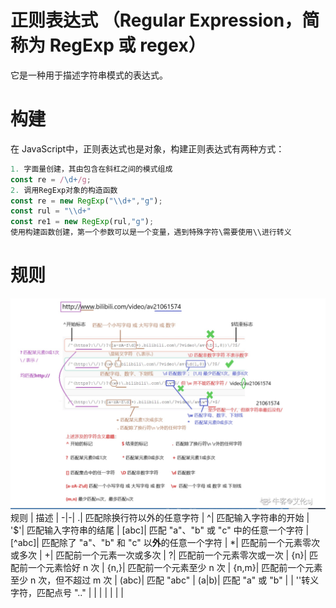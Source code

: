 # 正则表达式 （Regular Expression，简称为 RegExp 或 regex）
它是一种用于描述字符串模式的表达式。

# 构建
在 JavaScript中，正则表达式也是对象，构建正则表达式有两种方式：
```javascript
1. 字面量创建，其由包含在斜杠之间的模式组成
const re = /\d+/g;
2. 调用RegExp对象的构造函数
const re = new RegExp("\\d+","g");
const rul = "\\d+"
const re1 = new RegExp(rul,"g");
使用构建函数创建，第一个参数可以是一个变量，遇到特殊字符\需要使用\\进行转义
```
# 规则
![正则表达式](../img/reg.jpg)
规则 | 描述 |
-|-|
.| 匹配除换行符以外的任意字符 |
^| 匹配输入字符串的开始 |
'$'| 匹配输入字符串的结尾 |
[abc]| 匹配 "a"、"b" 或 "c" 中的任意一个字符 |
[^abc]| 匹配除了 "a"、"b" 和 "c" 以**外**的任意一个字符 |
*| 匹配前一个元素零次或多次 |
+| 匹配前一个元素一次或多次 |
?| 匹配前一个元素零次或一次 |
{n}| 匹配前一个元素恰好 n 次 |
{n,}| 匹配前一个元素至少 n 次 |
{n,m}| 匹配前一个元素至少 n 次，但不超过 m 次 |
(abc)| 匹配 "abc" |
(a|b)| 匹配 "a" 或 "b" |
\| '\'转义字符，匹配点号 "\.." |
| |
| |
| |


